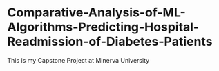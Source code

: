 # Comparative-Analysis-of-ML-Algorithms-Predicting-Hospital-Readmission-of-Diabetes-Patients
This is my Capstone Project at Minerva University

